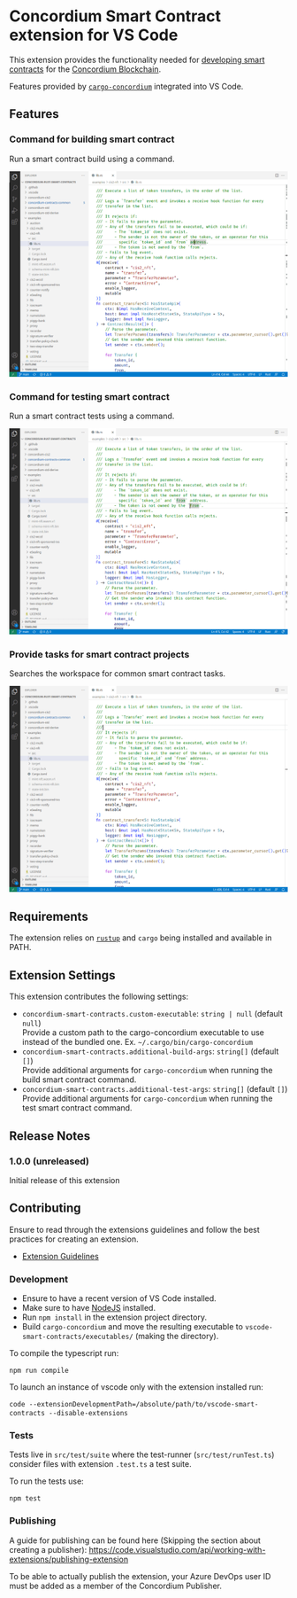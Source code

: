 # Concordium Smart Contract extension for VS Code

This extension provides the functionality needed for [developing smart contracts](https://developer.concordium.software/en/mainnet/smart-contracts/general/introduction.html) for the [Concordium Blockchain](https://concordium.com/).

Features provided by [`cargo-concordium`](https://github.com/Concordium/concordium-smart-contract-tools/tree/main/cargo-concordium) integrated into VS Code.

## Features

### Command for building smart contract

Run a smart contract build using a command.

![](https://github.com/Concordium/concordium-smart-contract-tools/blob/main/vscode-smart-contracts/assets/build-contract.gif)

### Command for testing smart contract

Run a smart contract tests using a command.

![](https://github.com/Concordium/concordium-smart-contract-tools/blob/main/vscode-smart-contracts/assets/test-contract.gif)


### Provide tasks for smart contract projects

Searches the workspace for common smart contract tasks.

![](https://github.com/Concordium/concordium-smart-contract-tools/blob/main/vscode-smart-contracts/assets/run-task-build.gif)


## Requirements

The extension relies on [`rustup`](https://rustup.rs/) and `cargo` being installed and available in PATH.

## Extension Settings

This extension contributes the following settings:

* `concordium-smart-contracts.custom-executable`: `string | null` (default `null`) <br>
  Provide a custom path to the cargo-concordium executable to use instead of the bundled one. Ex. `~/.cargo/bin/cargo-concordium`
* `concordium-smart-contracts.additional-build-args`: `string[]` (default `[]`) <br>
  Provide additional arguments for `cargo-concordium` when running the build smart contract command.
* `concordium-smart-contracts.additional-test-args`: `string[]` (default `[]`) <br>
  Provide additional arguments for `cargo-concordium` when running the test smart contract command.


## Release Notes

### 1.0.0 (unreleased)

Initial release of this extension


## Contributing

Ensure to read through the extensions guidelines and follow the best practices for creating an extension.

* [Extension Guidelines](https://code.visualstudio.com/api/references/extension-guidelines)

### Development

- Ensure to have a recent version of VS Code installed.
- Make sure to have [NodeJS](https://nodejs.org/en) installed.
- Run `npm install` in the extension project directory.
- Build `cargo-concordium` and move the resulting executable to `vscode-smart-contracts/executables/` (making the directory).

To compile the typescript run:
```
npm run compile
```

To launch an instance of vscode only with the extension installed run:
```
code --extensionDevelopmentPath=/absolute/path/to/vscode-smart-contracts --disable-extensions
```

### Tests

Tests live in `src/test/suite` where the test-runner (`src/test/runTest.ts`) consider files with extension `.test.ts` a test suite.

To run the tests use:
```
npm test
```

### Publishing

A guide for publishing can be found here (Skipping the section about creating a publisher):
https://code.visualstudio.com/api/working-with-extensions/publishing-extension

To be able to actually publish the extension, your Azure DevOps user ID must be added as a member of the Concordium Publisher.

